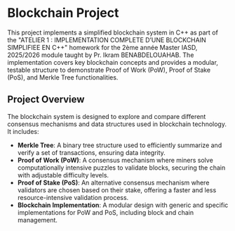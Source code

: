 # Blockchain Project

This project implements a simplified blockchain system in C++ as part of the "ATELIER 1 : IMPLEMENTATION COMPLETE D’UNE BLOCKCHAIN SIMPLIFIEE EN C++" homework for the 2ème année Master IASD, 2025/2026 module taught by Pr. Ikram BENABDELOUAHAB. The implementation covers key blockchain concepts and provides a modular, testable structure to demonstrate Proof of Work (PoW), Proof of Stake (PoS), and Merkle Tree functionalities.

## Project Overview

The blockchain system is designed to explore and compare different consensus mechanisms and data structures used in blockchain technology. It includes:

- **Merkle Tree**: A binary tree structure used to efficiently summarize and verify a set of transactions, ensuring data integrity.
- **Proof of Work (PoW)**: A consensus mechanism where miners solve computationally intensive puzzles to validate blocks, securing the chain with adjustable difficulty levels.
- **Proof of Stake (PoS)**: An alternative consensus mechanism where validators are chosen based on their stake, offering a faster and less resource-intensive validation process.
- **Blockchain Implementation**: A modular design with generic and specific implementations for PoW and PoS, including block and chain management.